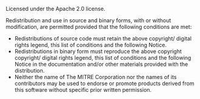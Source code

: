 Licensed under the Apache 2.0 license.  

Redistribution and use in source and binary forms, with or without modification, are permitted provided that the following conditions are met:

* Redistributions of source code must retain the above copyright/ digital rights legend, this list of conditions and the following Notice.
* Redistributions in binary form must reproduce the above copyright copyright/ digital rights legend, this list of conditions and the following Notice in the documentation and/or other materials provided with the distribution.
* Neither the name of The MITRE Corporation nor the names of its contributors may be used to endorse or promote products derived from this software without specific prior written permission.
